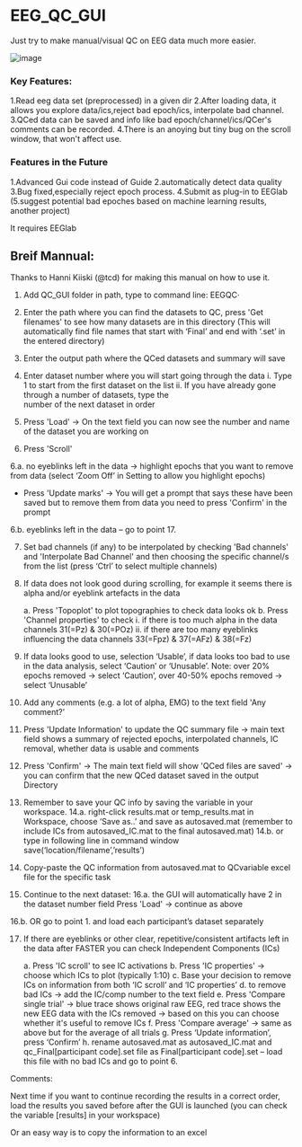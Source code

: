 # EEG_QC_GUI

Just try to make manual/visual QC on EEG data much more easier. 



![image](https://user-images.githubusercontent.com/25647407/28079377-11530226-6660-11e7-9fcb-07fde29b938a.png)

### Key Features:
1.Read eeg data set (preprocessed) in a given dir
2.After loading data, it allows you explore data/ics,reject bad epoch/ics, interpolate bad channel.
3.QCed data can be saved and info like bad epoch/channel/ics/QCer's comments can be recorded.
4.There is an anoying but tiny bug on the scroll window, that won't affect use.





### Features in the Future
1.Advanced Gui code instead of Guide
2.automatically detect data quality
3.Bug fixed,especially reject epoch process.
4.Submit as plug-in to EEGlab
(5.suggest potential bad epoches based on machine learning results, another project) 

It requires EEGlab

## Breif Mannual:

Thanks to Hanni Kiiski (@tcd) for making this manual on how to use it. 

1. Add QC_GUI folder in path, type to command line: EEGQC·

2. Enter the path where you can find the datasets to QC, press 'Get filenames' to see how many datasets are in this directory (This will automatically find file names that start with ‘Final’ and end with ‘.set’ in the entered directory)

3. Enter the output path where the QCed datasets and summary will save

4. Enter dataset number where you will start going through the data
	i. Type 1 to start from the first dataset on the list
	ii. If you have already gone through a number of datasets, type the    
            number of the next dataset in order

5. Press 'Load' -> On the text field you can now see the number and name of the dataset you are working on

6. Press 'Scroll' 

6.a. no eyeblinks left in the data -> highlight epochs that you want to remove from data (select ‘Zoom Off’ in Setting to allow you highlight epochs)
- Press 'Update marks' -> You will get a prompt that says these have been saved but to remove them from data you need to press 'Confirm' in the prompt

6.b. eyeblinks left in the data – go to point 17.

7. Set bad channels (if any) to be interpolated by checking 'Bad channels' and 'Interpolate Bad Channel' and then choosing the specific channel/s from the list (press ‘Ctrl’ to select multiple channels)

8. If data does not look good during scrolling, for example it seems there is alpha and/or eyeblink artefacts in the data

	a. Press 'Topoplot' to plot topographies to check data looks ok
	b. Press 'Channel properties' to check
		i. if there is too much alpha in the data
		channels 31(=Pz) & 30(=POz)
		ii. if there are too many eyeblinks influencing the data
		channels 33(=Fpz) & 37(=AFz) & 38(=Fz)


10. If data looks good to use, selection ‘Usable’, if data looks too bad to use in the data analysis, select ‘Caution’ or ‘Unusable’. Note: over 20% epochs removed -> select ‘Caution’, over 40-50% epochs removed -> select ‘Unusable’

11. Add any comments (e.g. a lot of alpha, EMG) to the text field 'Any comment?’

12. Press 'Update Information' to update the QC summary file -> main text field shows a summary of rejected epochs, interpolated channels, IC removal, whether data is usable and comments

13. Press 'Confirm' -> The main text field will show 'QCed files are saved'
    -> you can confirm that the new QCed dataset saved in the output
    Directory

14. Remember to save your QC info by saving the variable in your workspace.
14.a. right-click results.mat or temp_results.mat in Workspace, choose ‘Save as..’ and save as autosaved.mat (remember to include ICs from autosaved_IC.mat to the final autosaved.mat)
14.b. or type in following line in command window
save(‘location/filename’,’results’) 

15. Copy-paste the QC information from autosaved.mat to QCvariable excel file for the specific task

16. Continue to the next dataset:
16.a. the GUI will automatically have 2 in the dataset number field Press 'Load' -> 
continue as above

16.b. OR go to point 1. and load each participant’s dataset separately

17. If there are eyeblinks or other clear, repetitive/consistent artifacts left in the data after FASTER you can check Independent Components (ICs)

	a. Press 'IC scroll' to see IC activations
	b. Press 'IC properties' -> choose which ICs to plot (typically 1:10)
c. Base your decision to remove ICs on information from both ‘IC scroll’ and ‘IC properties’ 
d. to remove bad ICs -> add the IC/comp number to the text field
	e. Press 'Compare single trial' -> blue trace shows original raw
	   EEG, red trace shows the new EEG data with the ICs removed
	   -> based on this you can choose whether it's useful to remove ICs
	f. Press 'Compare average' -> same as above but for the average of
           all trials
	g. Press ‘Update information’, press ‘Confirm’
h. rename autosaved.mat as autosaved_IC.mat and qc_Final[participant code].set file as Final[participant code].set – load this file with no bad ICs and go to point 6.


Comments: 

Next time if you want to continue recording the results in a correct order, load the results you saved before after the GUI is launched (you can check the variable [results] in your workspace)

Or an easy way is to copy the information to an excel 

